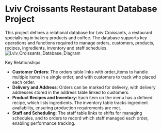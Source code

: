 # Lviv Croissants Restaurant Database Project
This project defines a relational database for Lviv Croissants, a restaurant specialising in bakery products and coffee. The database supports key operations and functions required to manage orders, customers, products, recipes, ingredients, inventory and staff schedules. 
![Lviv_Croissants_Database_Diagram](https://github.com/user-attachments/assets/a7021617-7b66-43fb-874d-0e061cbb0833)

Key Relationships
- **Customer Orders**: The orders table links with order_items to handle multiple items in a single order, and with customers to track who placed each order.
- **Delivery and Address**: Orders can be marked for delivery, with delivery addresses stored in the address table linked to customers.
- **Product Recipes and Inventory**: Each item on the menu has a defined recipe, which lists ingredients. The inventory table tracks ingredient availability, ensuring production requirements are met.
- **Staff and Scheduling**: The staff table links to shifts for managing schedules, and to orders to record which staff managed each order, enabling performance tracking.

